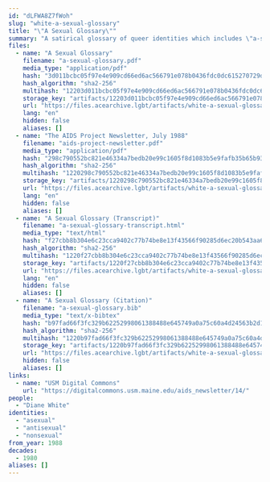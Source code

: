 ```yaml
---
id: "dLFWA8Z7fWoh"
slug: "white-a-sexual-glossary"
title: "\"A Sexual Glossary\""
summary: "A satirical glossary of queer identities which includes \"a-sexual\""
files:
  - name: "A Sexual Glossary"
    filename: "a-sexual-glossary.pdf"
    media_type: "application/pdf"
    hash: "3d011bcbc05f97e4e909cd66ed6ac566791e078b0436fdc0dc615270729d6e48"
    hash_algorithm: "sha2-256"
    multihash: "12203d011bcbc05f97e4e909cd66ed6ac566791e078b0436fdc0dc615270729d6e48"
    storage_key: "artifacts/12203d011bcbc05f97e4e909cd66ed6ac566791e078b0436fdc0dc615270729d6e48"
    url: "https://files.acearchive.lgbt/artifacts/white-a-sexual-glossary/a-sexual-glossary.pdf"
    lang: "en"
    hidden: false
    aliases: []
  - name: "The AIDS Project Newsletter, July 1988"
    filename: "aids-project-newsletter.pdf"
    media_type: "application/pdf"
    hash: "298c790552bc821e46334a7bedb20e99c1605f8d1083b5e9fafb35b65b939b10"
    hash_algorithm: "sha2-256"
    multihash: "1220298c790552bc821e46334a7bedb20e99c1605f8d1083b5e9fafb35b65b939b10"
    storage_key: "artifacts/1220298c790552bc821e46334a7bedb20e99c1605f8d1083b5e9fafb35b65b939b10"
    url: "https://files.acearchive.lgbt/artifacts/white-a-sexual-glossary/aids-project-newsletter.pdf"
    lang: "en"
    hidden: false
    aliases: []
  - name: "A Sexual Glossary (Transcript)"
    filename: "a-sexual-glossary-transcript.html"
    media_type: "text/html"
    hash: "f27cbb8b304e6c23cca9402c77b74be8e13f43566f90285d6ec20b543aa68162"
    hash_algorithm: "sha2-256"
    multihash: "1220f27cbb8b304e6c23cca9402c77b74be8e13f43566f90285d6ec20b543aa68162"
    storage_key: "artifacts/1220f27cbb8b304e6c23cca9402c77b74be8e13f43566f90285d6ec20b543aa68162"
    url: "https://files.acearchive.lgbt/artifacts/white-a-sexual-glossary/a-sexual-glossary-transcript.html"
    lang: "en"
    hidden: false
    aliases: []
  - name: "A Sexual Glossary (Citation)"
    filename: "a-sexual-glossary.bib"
    media_type: "text/x-bibtex"
    hash: "b97fad66f3fc329b62252998061388488e645749a0a75c60a4d24563b2d10f31"
    hash_algorithm: "sha2-256"
    multihash: "1220b97fad66f3fc329b62252998061388488e645749a0a75c60a4d24563b2d10f31"
    storage_key: "artifacts/1220b97fad66f3fc329b62252998061388488e645749a0a75c60a4d24563b2d10f31"
    url: "https://files.acearchive.lgbt/artifacts/white-a-sexual-glossary/a-sexual-glossary.bib"
    hidden: false
    aliases: []
links:
  - name: "USM Digital Commons"
    url: "https://digitalcommons.usm.maine.edu/aids_newsletter/14/"
people:
  - "Diane White"
identities:
  - "asexual"
  - "antisexual"
  - "nonsexual"
from_year: 1988
decades:
  - 1980
aliases: []
---
```

